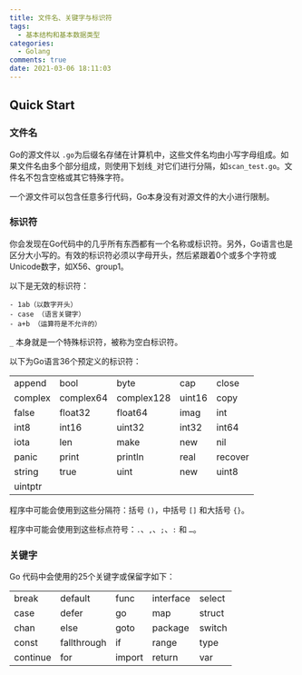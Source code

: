 ```yaml
---
title: 文件名、关键字与标识符
tags:
  - 基本结构和基本数据类型
categories:
  - Golang
comments: true
date: 2021-03-06 18:11:03
---
```



## Quick Start

### 文件名

Go的源文件以 `.go`为后缀名存储在计算机中，这些文件名均由小写字母组成。如果文件名由多个部分组成，则使用下划线`_`对它们进行分隔，如`scan_test.go`。文件名不包含空格或其它特殊字符。

一个源文件可以包含任意多行代码，Go本身没有对源文件的大小进行限制。

### 标识符

你会发现在Go代码中的几乎所有东西都有一个名称或标识符。另外，Go语言也是区分大小写的。有效的标识符必须以字母开头，然后紧跟着0个或多个字符或Unicode数字，如X56、group1。

以下是无效的标识符：

    - 1ab（以数字开头）
    - case （语言关键字）
    - a+b （运算符是不允许的）

`_` 本身就是一个特殊标识符，被称为空白标识符。

以下为Go语言36个预定义的标识符：

|   |   |    |   |    |
|  ----  | ----  |  ----  | ----  |  ----  |
| append  | bool | byte | cap | close |
| complex  | complex64 | complex128 | uint16 | copy |
| false  | float32 | float64 | imag | int |
| int8  | int16 | uint32 | int32 | int64 |
| iota  | len | make | new | nil |
| panic  | print | println | real | recover |
| string  | true | uint | new | uint8 |
| uintptr  |  |  |  |  |


程序中可能会使用到这些分隔符：括号 `()`，中括号 `[]` 和大括号 `{}`。

程序中可能会使用到这些标点符号：`.`、`,`、`;`、`:` 和 `…`。

### 关键字

Go 代码中会使用的25个关键字或保留字如下：

|   |   |    |   |    |
|  ----  | ----  |  ----  | ----  |  ----  |
| break  | default | func | interface | select |
| case  | defer | go | map | struct |
| chan  | else | goto | package | switch |
| const  | fallthrough | if | range | type |
| continue  | for | import | return | var |
